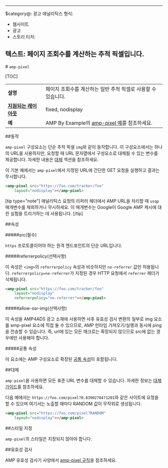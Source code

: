 
---
$category@: 광고 애널리틱스
형식:
- 웹사이트
- 광고
- 스토리
티저:

##  텍스트: 페이지 조회수를 계산하는 추적 픽셀입니다.

<!--- Reformatted by Reftar! for AMP (go/reftar) on 2019-06-13 -->
<!---
       Copyright 2015 The AMP HTML Authors. All Rights Reserved
       
       Apache 라이선스 버전 2.0(이하 '라이선스')에 따라 사용이 허가되었으므로, 라이선스를 준수하지 않는 경우 이 파일을 사용할 수 없습니다.
       라이선스의 사본은 다음에서 가져올 수 있습니다.
       
       http://www.apache.org/licenses/LICENSE-2.0
       
       해당 법률에 따라 요구되거나 서면으로 동의한 경우를 제외하고, 라이선스에 따라 배포된 소프트웨어는 어떠한 종류의 명시적 또는 묵시적 보증 또는 조건도 없이 '있는 그대로' 배포됩니다.
       라이선스의 허가 및 제한사항에 관한 구체적인 문구는 라이선스를 참조하시기 바랍니다.
  -->

#<a name="amp-pixel"></a> `amp-pixel`

[TOC]

<table>
  <tr>
    <td class="col-fourty"><strong>설명</strong></td>
    <td>페이지 조회수를 계산하는 일반 추적 픽셀로 사용할 수 있습니다.</td>
  </tr>
  <tr>
    <td class="col-fourty"><strong><a href="https://www.ampproject.org/docs/guides/responsive/control_layout.html">지원되는 레이아웃</a></strong></td>
    <td>fixed, nodisplay</td>
  </tr>
  <tr>
    <td class="col-fourty"><strong>예</strong></td>
    <td>AMP By Example의 <a href="https://ampbyexample.com/components/amp-pixel/">amp-pixel 예</a>를 참조하세요.</td>
  </tr>
</table>

##동작

`amp-pixel` 구성요소는 단순 추적 픽셀 `img`와 같이 동작합니다. 이 구성요소에서는 하나의 URL을 사용하지만, 요청할 때 URL 문자열에서 구성요소로 대체될 수 있는 변수를 제공합니다. 자세한 내용은 [대체](#substitutions) 섹션을 참조하세요.

이 기본 예에서는 `amp-pixel`에서 지정된 URL에 간단한 GET 요청을 실행하고 결과는 무시합니다.

```html
<amp-pixel src="https://foo.com/tracker/foo"
    layout="nodisplay"></amp-pixel>
  ```
  
  [tip type="note"]
애널리틱스 요청의 리퍼러 헤더에서 AMP URL을 처리할 때 `usqp` 매개변수를 제외하거나 무시하세요. 이 매개변수는 Google이 Google AMP 캐시에 대한 실험을 트리거하는 데 사용됩니다.
[/tip]

##속성

#####src(필수)

`https` 프로토콜이어야 하는 원격 엔드포인트의 단순 URL입니다.

#####referrerpolicy(선택사항)

이 속성은 `<img>`의 `referrerpolicy` 속성과 비슷하지만 `no-referrer` 값만 허용됩니다. `referrerpolicy=no-referrer`가 지정된 경우 HTTP 요청에서 `referrer` 헤더가 삭제됩니다.

```html
<amp-pixel src="https://foo.com/tracker/foo"
    layout="nodisplay"
    referrerpolicy="no-referrer"></amp-pixel>
  ```
  
#####allow-ssr-img(선택사항)

이 속성을 AMP4ADS 광고 소재에 사용하면 사후 유효성 검사 변환의 일부로 img 요소를 amp-pixel 요소에 직접 둘 수 있으므로, AMP 런타임 가져오기/실행과 동시에 ping을 전송할 수 있습니다.
즉, url에 있는 모든 매크로는 확장되지 않으므로 src에 없는 경우에만 사용해야 합니다.

#####공통 속성

이 요소에는 AMP 구성요소로 확장된 [공통 속성](https://www.ampproject.org/docs/reference/common_attributes)이 포함됩니다.

##대체

`amp-pixel`을 사용하면 모든 표준 URL 변수를 대체할 수 있습니다.
자세한 정보는 [대체 가이드](../spec/amp-var-substitutions.md)를 참조하세요.

다음 예에서는 `https://foo.com/pixel?0.8390278471201`와 같은 사이트에 요청을 할 수 있으며 여기서는 노출할 때마다 RANDOM 값이 무작위로 생성됩니다.

```html
<amp-pixel src="https://foo.com/pixel?RANDOM"
    layout="nodisplay"></amp-pixel>
  ```
  
##스타일 지정

`amp-pixel`의 스타일은 지정되지 않아야 합니다.

##유효성 검사

AMP 유효성 검사기 사양에서 [amp-pixel 규칙](https://github.com/ampproject/amphtml/blob/master/validator/validator-main.protoascii)을 참조하세요.
